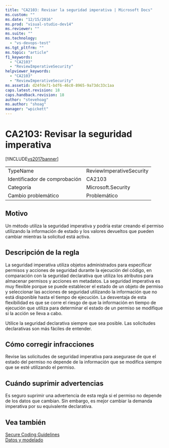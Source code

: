```yaml
---
title: "CA2103: Revisar la seguridad imperativa | Microsoft Docs"
ms.custom: ""
ms.date: "12/15/2016"
ms.prod: "visual-studio-dev14"
ms.reviewer: ""
ms.suite: ""
ms.technology: 
  - "vs-devops-test"
ms.tgt_pltfrm: ""
ms.topic: "article"
f1_keywords: 
  - "CA2103"
  - "ReviewImperativeSecurity"
helpviewer_keywords: 
  - "CA2103"
  - "ReviewImperativeSecurity"
ms.assetid: d24fde71-bdf6-46c0-8965-9a73dc33c1aa
caps.latest.revision: 18
caps.handback.revision: 18
author: "stevehoag"
ms.author: "shoag"
manager: "wpickett"
---
```

# CA2103: Revisar la seguridad imperativa
[!INCLUDE[vs2017banner](../code-quality/includes/vs2017banner.md)]

|||  
|-|-|  
|TypeName|ReviewImperativeSecurity|  
|Identificador de comprobación|CA2103|  
|Categoría|Microsoft.Security|  
|Cambio problemático|Problemático|  
  
## Motivo  
 Un método utiliza la seguridad imperativa y podría estar creando el permiso utilizando la información de estado y los valores devueltos que pueden cambiar mientras la solicitud está activa.  
  
## Descripción de la regla  
 La seguridad imperativa utiliza objetos administrados para especificar permisos y acciones de seguridad durante la ejecución del código, en comparación con la seguridad declarativa que utiliza los atributos para almacenar permisos y acciones en metadatos.  La seguridad imperativa es muy flexible porque se puede establecer el estado de un objeto de permiso y seleccionar las acciones de seguridad utilizando la información que no está disponible hasta el tiempo de ejecución.  La desventaja de esta flexibilidad es que se corre el riesgo de que la información en tiempo de ejecución que utiliza para determinar el estado de un permiso se modifique si la acción se lleva a cabo.  
  
 Utilice la seguridad declarativa siempre que sea posible.  Las solicitudes declarativas son más fáciles de entender.  
  
## Cómo corregir infracciones  
 Revise las solicitudes de seguridad imperativa para asegurase de que el estado del permiso no depende de la información que se modifica siempre que se esté utilizando el permiso.  
  
## Cuándo suprimir advertencias  
 Es seguro suprimir una advertencia de esta regla si el permiso no depende de los datos que cambian.  Sin embargo, es mejor cambiar la demanda imperativa por su equivalente declarativa.  
  
## Vea también  
 [Secure Coding Guidelines](../Topic/Secure%20Coding%20Guidelines.md)   
 [Datos y modelado](../Topic/Data%20and%20Modeling%20in%20the%20.NET%20Framework.md)